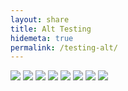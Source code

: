 ```yaml
---
layout: share
title: Alt Testing
hidemeta: true
permalink: /testing-alt/
---
```


![](../images/zalt-01.jpg)
![](../images/zalt-02.jpg)
![](../images/sola-logo.svg)
![](../images/zalt-03.jpg)
![](../images/zalt-03.jpg)
![](../images/zalt-03.jpg)
![](../images/zalt-03.jpg)
![](../images/zalt-04.jpg)